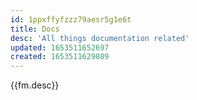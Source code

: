 ```yaml
---
id: 1ppxffyfzzz79aesr5g1e6t
title: Docs
desc: 'All things documentation related'
updated: 1653511652697
created: 1653511629809
---
```


{{fm.desc}}